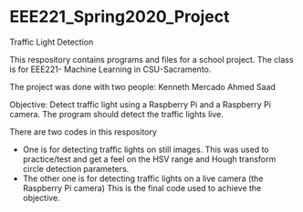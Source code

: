 # EEE221_Spring2020_Project

Traffic Light Detection

This respository contains programs and files for a school project.
The class is for EEE221- Machine Learning in CSU-Sacramento.


The project was done with two people:
  Kenneth Mercado
  Ahmed Saad
  
  Objective:
    Detect traffic light using a Raspberry Pi and a Raspberry Pi camera.
    The program should detect the traffic lights live.
    
There are two codes in this respository
  - One is for detecting traffic lights on still images.
        This was used to practice/test and get a feel on the HSV range and Hough transform circle detection parameters.
  - The other one is for detecting traffic lights on a live camera (the Raspberry Pi camera)
        This is the final code used to achieve the objective.
